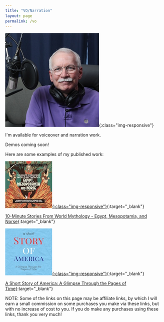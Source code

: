 ```yaml
---
title: "VO/Narration"
layout: page
permalink: /vo
---
```

![me](/assets/images/dwm_VO_300x300.JPG){:class="img-responsive"}

I'm available for voiceover and narration work.

Demos coming soon!

Here are some examples of my published work:

[![10-Minutes Stories](/assets/images/10-Min_Stories_150x150.jpg){:class="img-responsive"}](https://www.audible.com/pd/B0CJFZGQXJ/?source_code=AUDFPWS0223189MWU-BK-ACX0-366703&ref=acx_bty_BK_ACX0_366703_pd_us){:target="_blank"}

[10-Minute Stories From World Mythology - Egypt, Mesopotamia, and Norse](https://www.audible.com/pd/B0CQDM7X6H/?source_code=AUDFPWS0223189MWU-BK-ACX0-379817&ref=acx_bty_BK_ACX0_379817_pd_us){:target="_blank"}

[![A Short Story of America](/assets/images/A_Short_Story_of_America_150x150.jpg){:class="img-responsive"}](https://www.audible.com/pd/B0CJFZGQXJ/?source_code=AUDFPWS0223189MWU-BK-ACX0-366703&ref=acx_bty_BK_ACX0_366703_pd_us){:target="_blank"}

[A Short Story of America: A Glimpse Through the Pages of Time](https://www.audible.com/pd/B0CJFZGQXJ/?source_code=AUDFPWS0223189MWU-BK-ACX0-366703&ref=acx_bty_BK_ACX0_366703_pd_us){:target="_blank"}





NOTE: Some of the links on this page may be affiliate links, by which I will earn a small commission on some purchases you make via these links, but with no increase of cost to you. If you do make any purchases using these links, thank you very much!
